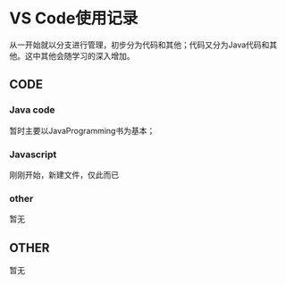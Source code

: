 # VS Code使用记录  

从一开始就以分支进行管理，初步分为代码和其他；代码又分为Java代码和其他。这中其他会随学习的深入增加。  

## CODE

### Java code  

暂时主要以JavaProgramming书为基本；

### Javascript  

刚刚开始，新建文件，仅此而已

### other  

暂无

## OTHER  

暂无
